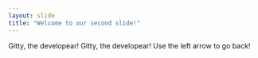 ```yaml
---
layout: slide
title: "Welcome to our second slide!"
---
```

Gitty, the developear! Gitty, the developear!
Use the left arrow to go back!
